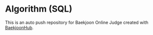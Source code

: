 # Algorithm (SQL)
This is an auto push repository for Baekjoon Online Judge created with [BaekjoonHub](https://github.com/BaekjoonHub/BaekjoonHub).
